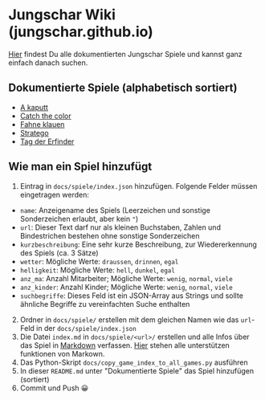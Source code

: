 # Jungschar Wiki (jungschar.github.io)
[Hier](https://jungschar.github.io/) findest Du alle dokumentierten Jungschar Spiele
und kannst ganz einfach danach suchen.

## Dokumentierte Spiele (alphabetisch sortiert)
- [A kaputt](https://jungschar.github.io/spiele/a-kaputt)
- [Catch the color](https://jungschar.github.io/spiele/catch-the-color)
- [Fahne klauen](https://jungschar.github.io/spiele/fahne-klauen)
- [Stratego](https://jungschar.github.io/spiele/stratego)
- [Tag der Erfinder](https://jungschar.github.io/spiele/tag-der-erfinder)

## Wie man ein Spiel hinzufügt
1. Eintrag in `docs/spiele/index.json` hinzufügen. Folgende Felder müssen eingetragen werden:
 - `name`: Anzeigename des Spiels (Leerzeichen und sonstige Sonderzeichen erlaubt, aber kein `"`)
 - `url`: Dieser Text darf nur als kleinen Buchstaben, Zahlen und Bindestrichen bestehen ohne sonstige Sonderzeichen
 - `kurzbeschreibung`: Eine sehr kurze Beschreibung, zur Wiedererkennung des Spiels (ca. 3 Sätze)
 - `wetter`: Mögliche Werte: `draussen`, `drinnen`, `egal`
 - `helligkeit`: Mögliche Werte: `hell`, `dunkel`, `egal`
 - `anz_ma`: Anzahl Mitarbeiter; Mögliche Werte: `wenig`, `normal`, `viele`
 - `anz_kinder`: Anzahl Kinder; Mögliche Werte: `wenig`, `normal`, `viele`
 - `suchbegriffe`: Dieses Feld ist ein JSON-Array aus Strings und sollte ähnliche Begriffe zu vereinfachten Suche enthalten
2. Ordner in `docs/spiele/` erstellen mit dem gleichen Namen wie das `url`-Feld in der `docs/spiele/index.json`
3. Die Datei `index.md` in `docs/spiele/<url>/` erstellen und alle Infos über das Spiel in [Markdown](https://docs.github.com/de/get-started/writing-on-github/getting-started-with-writing-and-formatting-on-github/basic-writing-and-formatting-syntax) verfassen. [Hier](https://github.com/adamvleggett/drawdown) stehen alle unterstützen funktionen von Markown.
4. Das Python-Skript `docs/copy_game_index_to_all_games.py` ausführen
5. In dieser `README.md` unter "Dokumentierte Spiele" das Spiel hinzufügen (sortiert)
6. Commit und Push 😀
